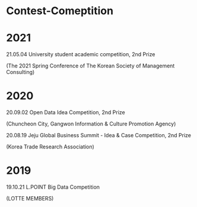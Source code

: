 # Contest-Comeptition

# 2021
21.05.04 University student academic competition, 2nd Prize

(The 2021 Spring Conference of The Korean Society of Management Consulting)

# 2020
20.09.02 Open Data Idea Competition, 2nd Prize

(Chuncheon City, Gangwon Information & Culture Promotion Agency)

20.08.19 Jeju Global Business Summit - Idea & Case Competition, 2nd Prize

(Korea Trade Research Association)

# 2019
19.10.21 L.POINT Big Data Competition

(LOTTE MEMBERS)
